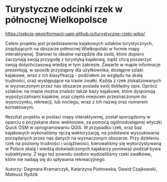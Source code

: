# Turystyczne odcinki rzek w północnej Wielkopolsce

https://sekcja-geoinformacji-uam.github.io/turystyczne-rzeki-wlkp/

Celem projektu jest przedstawienie kajakowych szlaków turystycznych, znajdujących na obszarze północnej Wielkopolski w formie mapy interaktywnej. Stanowi to idealne narzędzie dla osób, które dopiero zaczynają swoją przygodę z turystyką kajakową, bądź chcą poszerzyć swoją dotychczasową wiedzę w tym zakresie. Zawarte w mapie informacje prezentują, w sposób przystępny dla użytkownika, dostępne szlaki kajakowe, wraz z ich klasyfikacją - podziałem ze względu na skalę trudności, oraz występujące na trasie zwałki. Każda z rzek zlokalizowanych w wyznaczonym przez nas obszarze posiada swój dokładny opis. Oprócz szlaków, na mapie można znaleźć także bazy kajakowe, które dysponują wypożyczalniami kajaków, oraz często miejscem przeznaczonym do wypoczynku, rekreacji, lub noclegu, wraz z ich nazwą oraz numerem kontaktowym.

Rezultat projektu w postaci mapy interaktywnej, został sporządzony w oparciu o pozyskane dane wektorowe, za pomocą ogólnodostępnej wtyczki Quick OSM w oprogramowaniu QGIS. W przypadku rzek, oraz baz kajakowych wykonaliśmy ręczą wektoryzację, na podstawie wyszukiwania porządanych przez nas danych na wyznaczonym obszarze. Przy dzieleniu rzek na poziomy trudności i uciążliwości, kierowaliśmy się wykorzystywaną w Polsce skalą i wiedzą doświadczonych kajakarzy ponieważ podział bywa subiektywny. Z tego też powodu osobno wydzieliliśmy rzeki zwałkowe, które nie nadają się do spływania rekreacyjnego.

Autorzy: Dagmara Kramarczyk, Katarzyna Piotrowska, Dawid Czajkowski, Mateusz Rydzik
